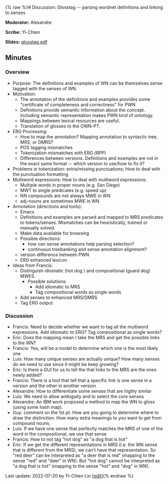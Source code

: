 {% raw %}# Discussion: Glosstag -- parsing wordnet definitions and linking to senses

**Moderator:** Alexandre

**Scribe:** Yi-Chien

**Slides:** [glosstag.pdf](https://www.overleaf.com/read/rkwpnkwpjjwf)

## Minutes

### Overview
- Purpose: The definitions and examples of WN can be themselves sense tagged with the senses of WN.
- Motivation:
  - The annotation of the definitions and examples provides some "certificate of completeness and correctness" for PWN
  - Definitions provide semantic information about the concept. Including semantic representation makes PWN kind of ontology.
  - Mappings between lexical resources are useful.
  - Translation of glosses to the OWN-PT.
- ERG Processing:
  - How to map the annotation? Mapping annotation to syntactic tree, MRS, or DMRS?
  - POS tagging mismatches
  - Tokenization mismatches with ERG (RPP)
  - Differences between versions. Definitions and examples are not in the exact same format -- which version to use/how to fix it?
- Problems in tokenization: extra/missing punctuations; How to deal with the punctuation formatting
- Multiword expressions: How to deal with multiword expressions:
  - Multiple words in proper nouns (e.g. San Diego)
  - MWT to single predicates (e.g. speed up)
  - NN compounds are not always MWE in WN
  - adj-nouns are sometimes MWE in WN
- Annotation (directions and tools):
  - Emacs
  - Definitions and examples are parsed and mapped to MRS predicates to tokens/senses. Mismatches can be heuristically, trained or manually solved.
  - Make data available for browsing
  - Possible directions:
    - how can sense annotations help parsing selection?
    - continuous treebanking and sense annotation alignment?
  - version difference between PWN
  - ERG enhanced lexicon
- Ideas from Francis:
  - Distinguish idiomatic (hot dog ) and compositional (guard dog) MWES.
    - Possible solutions:
      - Add idiomatic to MRS
      - Tag compositional words as single words
  - Add senses to enhanced MRS/DMRS
  - Tag ERG output
### Discussion
- Francis: Need to decide whether we want to tag all the multiword expressions. Add idiomatic to ERG? Tag compositional as single words?
- Eric: Does the mapping mean I take the MRS and get the possible links to the WN?
- Francis: Yes, will be a model to determine which one is the most likely one
- Luis: How many unique senses are actually unique? How many senses do we need to use since it might be keep growing?
- Eric: Is there a GUI for us to tell the that links to the MRS are the ones newly added?
- Francis: There is a tool that tell that a specific link is one sense in a version and the other in another version
- Alexandre: How to differentiate some senses that are highly similar
- Luis: We need to allow ambiguity and to select the core senses
- Alexandre: An IBM work proposed a method to map the WN to gloss (using some hash map).
- Guy: comment on the 1st pt. How are you going to determine where to draw the distinction. How many extra meanings to you want to get from compound nouns.
- Luis: If we have one sense that perfectly matches the MRS of one of the word in the compositional, we use that sense
- Francis: How to not tag "hot dog" as "a dog that is hot"
- Eric: If we get the different representations in MRS (i.e. the WN sense that is different from the MRS), we can't have that representation. So "red deer" can be interpreted as "a deer that is red" (mapping to the sense "red" and "deer" in WN). But "hot dog" cannot be interpreted as "a dog that is hot" (mapping to the sense "hot" and "dog" in WN).

Last update: 2022-07-20 by Yi-Chien Lin [[edit](https://github.com/delph-in/docs/wiki/Fairhaven2022-Parsing-WordNet-definition-and-linking-to-senses/_edit)]{% endraw %}